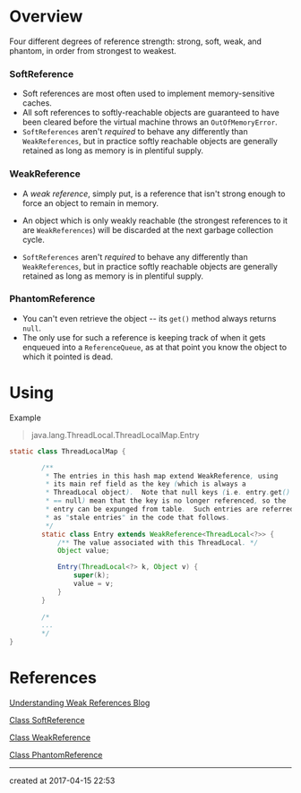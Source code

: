 # Overview

Four different degrees of reference strength: strong, soft, weak, and phantom, in order from strongest to weakest. 

### SoftReference

- Soft references are most often used to implement memory-sensitive caches.
- All soft references to softly-reachable objects are guaranteed to have been cleared before the virtual machine throws an `OutOfMemoryError`. 
- `SoftReferences` aren't *required* to behave any differently than `WeakReferences`, but in practice softly reachable objects are generally retained as long as memory is in plentiful supply.

### WeakReference

- A *weak reference*, simply put, is a reference that isn't strong enough to force an object to remain in memory. 


- An object which is only weakly reachable (the strongest references to it are `WeakReferences`) will be discarded at the next garbage collection cycle.
- `SoftReferences` aren't *required* to behave any differently than `WeakReferences`, but in practice softly reachable objects are generally retained as long as memory is in plentiful supply.

### PhantomReference

- You can't even retrieve the object -- its `get()` method always returns `null`. 
- The only use for such a reference is keeping track of when it gets enqueued into a `ReferenceQueue`, as at that point you know the object to which it pointed is dead. 

# Using

Example

> java.lang.ThreadLocal.ThreadLocalMap.Entry

``` java
static class ThreadLocalMap {

        /**
         * The entries in this hash map extend WeakReference, using
         * its main ref field as the key (which is always a
         * ThreadLocal object).  Note that null keys (i.e. entry.get()
         * == null) mean that the key is no longer referenced, so the
         * entry can be expunged from table.  Such entries are referred to
         * as "stale entries" in the code that follows.
         */
        static class Entry extends WeakReference<ThreadLocal<?>> {
            /** The value associated with this ThreadLocal. */
            Object value;

            Entry(ThreadLocal<?> k, Object v) {
                super(k);
                value = v;
            }
        }
  
  		/*
  		...
  		*/
}
```





# References

[Understanding Weak References Blog](https://community.oracle.com/blogs/enicholas/2006/05/04/understanding-weak-references)

[Class SoftReference<T>](https://docs.oracle.com/javase/7/docs/api/java/lang/ref/SoftReference.html)

[Class WeakReference<T>](https://docs.oracle.com/javase/7/docs/api/java/lang/ref/WeakReference.html)

[Class PhantomReference<T>](https://docs.oracle.com/javase/7/docs/api/java/lang/ref/PhantomReference.html)



---

created at 2017-04-15 22:53